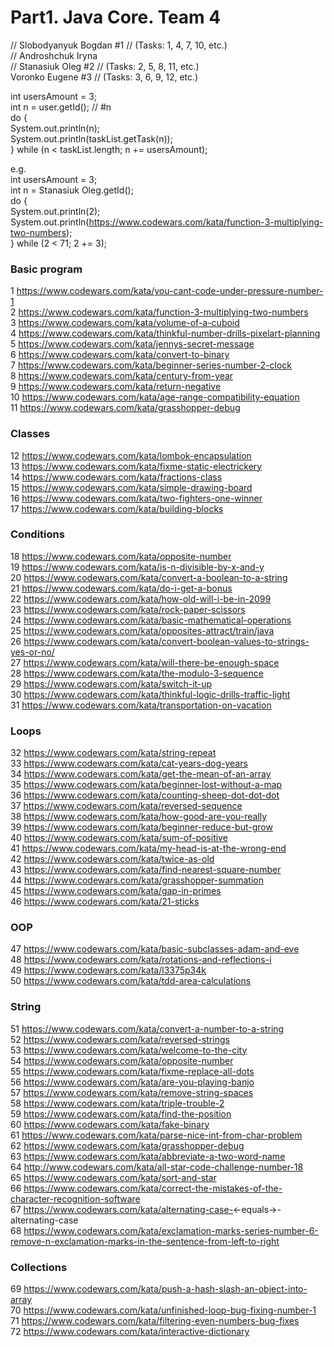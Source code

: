 # Part1. Java Core. Team 4

// Slobodyanyuk Bogdan #1 // (Tasks: 1, 4, 7, 10, etc.)  
// Androshchuk Iryna  
// Stanasiuk Oleg #2 // (Tasks: 2, 5, 8, 11, etc.)  
Voronko Eugene #3 // (Tasks: 3, 6, 9, 12, etc.) 

int usersAmount = 3;  
int n = user.getId(); // #n  
do  {  
    System.out.println(n);  
    System.out.println(taskList.getTask(n));  
} while (n < taskList.length; n += usersAmount);  

e.g.  
int usersAmount = 3;  
int n = Stanasiuk Oleg.getId();  
do  {  
    System.out.println(2);  
    System.out.println(https://www.codewars.com/kata/function-3-multiplying-two-numbers);  
} while (2 < 71; 2 += 3);  

### Basic program
1  https://www.codewars.com/kata/you-cant-code-under-pressure-number-1  
2  https://www.codewars.com/kata/function-3-multiplying-two-numbers  
3  https://www.codewars.com/kata/volume-of-a-cuboid  
4  https://www.codewars.com/kata/thinkful-number-drills-pixelart-planning  
5  https://www.codewars.com/kata/jennys-secret-message  
6  https://www.codewars.com/kata/convert-to-binary  
7  https://www.codewars.com/kata/beginner-series-number-2-clock  
8  https://www.codewars.com/kata/century-from-year  
9  https://www.codewars.com/kata/return-negative  
10 https://www.codewars.com/kata/age-range-compatibility-equation  
11 https://www.codewars.com/kata/grasshopper-debug  

### Classes
12 https://www.codewars.com/kata/lombok-encapsulation  
13 https://www.codewars.com/kata/fixme-static-electrickery  
14 https://www.codewars.com/kata/fractions-class  
15 https://www.codewars.com/kata/simple-drawing-board  
16 https://www.codewars.com/kata/two-fighters-one-winner  
17 https://www.codewars.com/kata/building-blocks  

### Conditions
18 https://www.codewars.com/kata/opposite-number  
19 https://www.codewars.com/kata/is-n-divisible-by-x-and-y  
20 https://www.codewars.com/kata/convert-a-boolean-to-a-string  
21 https://www.codewars.com/kata/do-i-get-a-bonus  
22 https://www.codewars.com/kata/how-old-will-i-be-in-2099  
23 https://www.codewars.com/kata/rock-paper-scissors  
24 https://www.codewars.com/kata/basic-mathematical-operations  
25 https://www.codewars.com/kata/opposites-attract/train/java  
26 https://www.codewars.com/kata/convert-boolean-values-to-strings-yes-or-no/  
27 https://www.codewars.com/kata/will-there-be-enough-space  
28 https://www.codewars.com/kata/the-modulo-3-sequence  
29 https://www.codewars.com/kata/switch-it-up  
30 https://www.codewars.com/kata/thinkful-logic-drills-traffic-light  
31 https://www.codewars.com/kata/transportation-on-vacation  

### Loops
32 https://www.codewars.com/kata/string-repeat  
33 https://www.codewars.com/kata/cat-years-dog-years  
34 https://www.codewars.com/kata/get-the-mean-of-an-array  
35 https://www.codewars.com/kata/beginner-lost-without-a-map  
36 https://www.codewars.com/kata/counting-sheep-dot-dot-dot  
37 https://www.codewars.com/kata/reversed-sequence  
38 https://www.codewars.com/kata/how-good-are-you-really  
39 https://www.codewars.com/kata/beginner-reduce-but-grow  
40 https://www.codewars.com/kata/sum-of-positive  
41 https://www.codewars.com/kata/my-head-is-at-the-wrong-end  
42 https://www.codewars.com/kata/twice-as-old  
43 https://www.codewars.com/kata/find-nearest-square-number  
44 https://www.codewars.com/kata/grasshopper-summation  
45 https://www.codewars.com/kata/gap-in-primes  
46 https://www.codewars.com/kata/21-sticks  

### OOP
47 https://www.codewars.com/kata/basic-subclasses-adam-and-eve  
48 https://www.codewars.com/kata/rotations-and-reflections-i  
49 https://www.codewars.com/kata/l3375p34k  
50 https://www.codewars.com/kata/tdd-area-calculations  

### String
51 https://www.codewars.com/kata/convert-a-number-to-a-string  
52 https://www.codewars.com/kata/reversed-strings  
53 https://www.codewars.com/kata/welcome-to-the-city  
54 https://www.codewars.com/kata/opposite-number  
55 https://www.codewars.com/kata/fixme-replace-all-dots  
56 https://www.codewars.com/kata/are-you-playing-banjo  
57 https://www.codewars.com/kata/remove-string-spaces  
58 https://www.codewars.com/kata/triple-trouble-2  
59 https://www.codewars.com/kata/find-the-position  
60 https://www.codewars.com/kata/fake-binary  
61 https://www.codewars.com/kata/parse-nice-int-from-char-problem  
62 https://www.codewars.com/kata/grasshopper-debug  
63 https://www.codewars.com/kata/abbreviate-a-two-word-name  
64 http://www.codewars.com/kata/all-star-code-challenge-number-18  
65 https://www.codewars.com/kata/sort-and-star  
66 https://www.codewars.com/kata/correct-the-mistakes-of-the-character-recognition-software  
67 https://www.codewars.com/kata/alternating-case-<-equals->-alternating-case  
68 https://www.codewars.com/kata/exclamation-marks-series-number-6-remove-n-exclamation-marks-in-the-sentence-from-left-to-right  

### Collections  
69 https://www.codewars.com/kata/push-a-hash-slash-an-object-into-array  
70 https://www.codewars.com/kata/unfinished-loop-bug-fixing-number-1  
71 https://www.codewars.com/kata/filtering-even-numbers-bug-fixes  
72 https://www.codewars.com/kata/interactive-dictionary  
